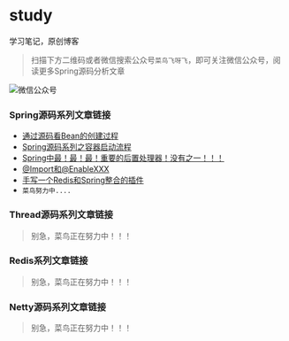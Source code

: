 # study
学习笔记，原创博客
> 扫描下方二维码或者微信搜索公众号`菜鸟飞呀飞`，即可关注微信公众号，阅读更多Spring源码分析文章

![微信公众号](https://img-blog.csdnimg.cn/20190917233245941.jpg)

### Spring源码系列文章链接
* [通过源码看Bean的创建过程](https://mp.weixin.qq.com/s/WwjicbYtcjRNDgj2bRuOoQ)
* [Spring源码系列之容器启动流程](https://mp.weixin.qq.com/s/q6zs7xRjpcB4YxLw6w477w)
* [Spring中最！最！最！重要的后置处理器！没有之一！！！](https://mp.weixin.qq.com/s/f2vSH9YNmnNqdps05LEEHw)
* [@Import和@EnableXXX](https://mp.weixin.qq.com/s/y_2Z9m0gevp-cMkEIflrwA)
* [手写一个Redis和Spring整合的插件](https://mp.weixin.qq.com/s/AU0QpzD0xNslgeWEJ6ujQg)
* `菜鸟努力中....`

### Thread源码系列文章链接
> 别急，菜鸟正在努力中！！！

### Redis系列文章链接
> 别急，菜鸟正在努力中！！！

### Netty源码系列文章链接
> 别急，菜鸟正在努力中！！！
